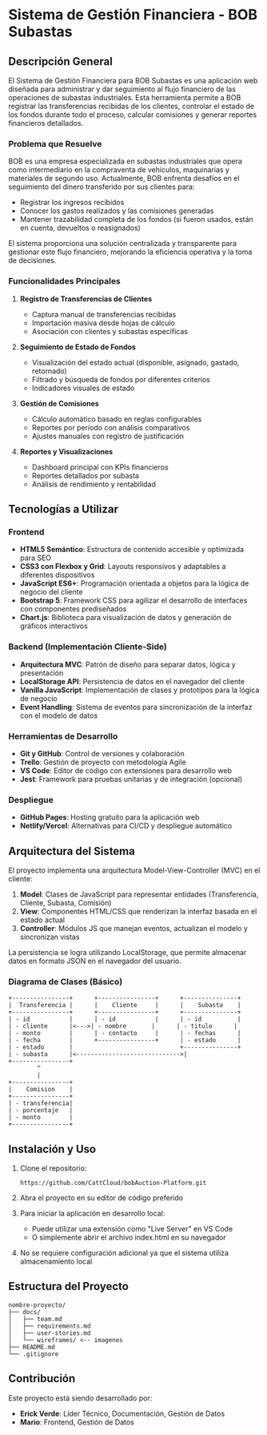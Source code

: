 # Sistema de Gestión Financiera - BOB Subastas

## Descripción General

El Sistema de Gestión Financiera para BOB Subastas es una aplicación web diseñada para administrar y dar seguimiento al flujo financiero de las operaciones de subastas industriales. Esta herramienta permite a BOB registrar las transferencias recibidas de los clientes, controlar el estado de los fondos durante todo el proceso, calcular comisiones y generar reportes financieros detallados.

### Problema que Resuelve

BOB es una empresa especializada en subastas industriales que opera como intermediario en la compraventa de vehículos, maquinarias y materiales de segundo uso. Actualmente, BOB enfrenta desafíos en el seguimiento del dinero transferido por sus clientes para:
- Registrar los ingresos recibidos
- Conocer los gastos realizados y las comisiones generadas
- Mantener trazabilidad completa de los fondos (si fueron usados, están en cuenta, devueltos o reasignados)

El sistema proporciona una solución centralizada y transparente para gestionar este flujo financiero, mejorando la eficiencia operativa y la toma de decisiones.

### Funcionalidades Principales

1. **Registro de Transferencias de Clientes**
   - Captura manual de transferencias recibidas
   - Importación masiva desde hojas de cálculo
   - Asociación con clientes y subastas específicas

2. **Seguimiento de Estado de Fondos**
   - Visualización del estado actual (disponible, asignado, gastado, retornado)
   - Filtrado y búsqueda de fondos por diferentes criterios
   - Indicadores visuales de estado

3. **Gestión de Comisiones**
   - Cálculo automático basado en reglas configurables
   - Reportes por período con análisis comparativos
   - Ajustes manuales con registro de justificación

4. **Reportes y Visualizaciones**
   - Dashboard principal con KPIs financieros
   - Reportes detallados por subasta
   - Análisis de rendimiento y rentabilidad

## Tecnologías a Utilizar

### Frontend
- **HTML5 Semántico**: Estructura de contenido accesible y optimizada para SEO
- **CSS3 con Flexbox y Grid**: Layouts responsivos y adaptables a diferentes dispositivos
- **JavaScript ES6+**: Programación orientada a objetos para la lógica de negocio del cliente
- **Bootstrap 5**: Framework CSS para agilizar el desarrollo de interfaces con componentes prediseñados
- **Chart.js**: Biblioteca para visualización de datos y generación de gráficos interactivos

### Backend (Implementación Cliente-Side)
- **Arquitectura MVC**: Patrón de diseño para separar datos, lógica y presentación
- **LocalStorage API**: Persistencia de datos en el navegador del cliente
- **Vanilla JavaScript**: Implementación de clases y prototipos para la lógica de negocio
- **Event Handling**: Sistema de eventos para sincronización de la interfaz con el modelo de datos

### Herramientas de Desarrollo
- **Git y GitHub**: Control de versiones y colaboración
- **Trello**: Gestión de proyecto con metodología Agile
- **VS Code**: Editor de código con extensiones para desarrollo web
- **Jest**: Framework para pruebas unitarias y de integración (opcional)

### Despliegue
- **GitHub Pages**: Hosting gratuito para la aplicación web
- **Netlify/Vercel**: Alternativas para CI/CD y despliegue automático

## Arquitectura del Sistema

El proyecto implementa una arquitectura Model-View-Controller (MVC) en el cliente:

1. **Model**: Clases de JavaScript para representar entidades (Transferencia, Cliente, Subasta, Comisión)
2. **View**: Componentes HTML/CSS que renderizan la interfaz basada en el estado actual
3. **Controller**: Módulos JS que manejan eventos, actualizan el modelo y sincronizan vistas

La persistencia se logra utilizando LocalStorage, que permite almacenar datos en formato JSON en el navegador del usuario.

### Diagrama de Clases (Básico)

```
+----------------+      +----------------+      +---------------+
|  Transferencia |      |    Cliente     |      |    Subasta    |
+----------------+      +----------------+      +---------------+
| - id           |      | - id           |      | - id          |
| - cliente      |<--->| - nombre       |      | - titulo      |
| - monto        |      | - contacto     |      | - fechas      |
| - fecha        |      +----------------+      | - estado      |
| - estado       |                              +---------------+
| - subasta      |<----------------------------->|
+----------------+
        ^
        |
+----------------+
|    Comision    |
+----------------+
| - transferencia|
| - porcentaje   |
| - monto        |
+----------------+
```

## Instalación y Uso

1. Clone el repositorio:
   ```
   https://github.com/CattCloud/bobAuction-Platform.git
   ```

2. Abra el proyecto en su editor de código preferido

3. Para iniciar la aplicación en desarrollo local:
   - Puede utilizar una extensión como "Live Server" en VS Code
   - O simplemente abrir el archivo index.html en su navegador

4. No se requiere configuración adicional ya que el sistema utiliza almacenamiento local

## Estructura del Proyecto

```
nombre-proyecto/
├── docs/
│   ├── team.md
│   ├── requirements.md
│   ├── user-stories.md
│   └── wireframes/ <-- imagenes
├── README.md
└── .gitignore
```

## Contribución

Este proyecto está siendo desarrollado por:
- **Erick Verde**: Líder Técnico, Documentación, Gestión de Datos
- **Mario**: Frontend, Gestión de Datos

